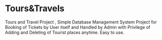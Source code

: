 # Tours&Travels
Tours and Travel Project , Simple Database Management System Project for Booking of Tickets by User itself and Handled by Admin with Privilege of Adding and Deleting of Tourist places anytime. Easy to use.
